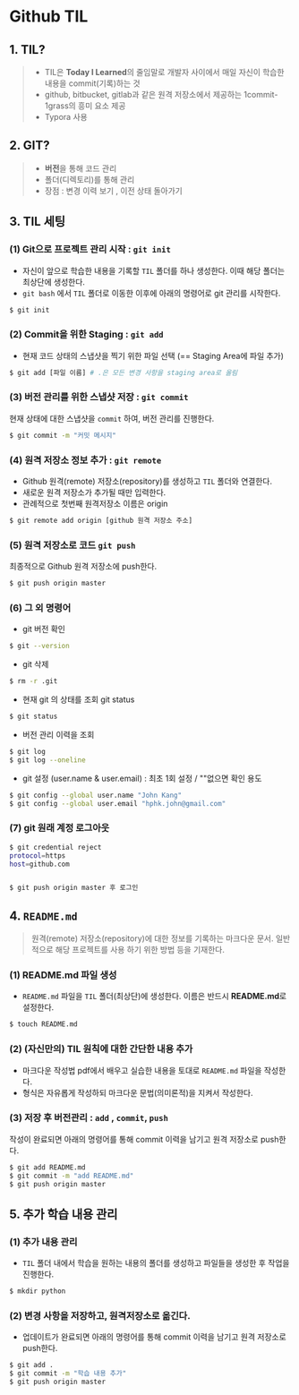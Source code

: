# Github TIL

## 1. TIL?

> - TIL은 **Today I Learned**의 줄임말로 개발자 사이에서 매일 자신이 학습한 내용을 commit(기록)하는 것
> - github, bitbucket, gitlab과 같은 원격 저장소에서 제공하는 1commit-1grass의 흥미 요소 제공
> - Typora 사용



## 2. GIT?

> - **버전**을 통해 코드 관리
> - 폴더(디렉토리)를 통해 관리
> - 장점 : 변경 이력 보기 , 이전 상태 돌아가기



## 3. TIL 세팅

### (1) Git으로 프로젝트 관리 시작 : `git init`

- 자신이 앞으로 학습한 내용을 기록할 `TIL` 폴더를 하나 생성한다. 이때 해당 폴더는 최상단에 생성한다.
- `git bash` 에서 `TIL` 폴더로 이동한 이후에 아래의 명령어로 git 관리를 시작한다.

```bash
$ git init
```



### (2) Commit을 위한 Staging : `git add`

- 현재 코드 상태의 스냅샷을 찍기 위한 파일 선택 (== Staging Area에 파일 추가)

```bash
$ git add [파일 이름] # .은 모든 변경 사항을 staging area로 올림
```



### (3) 버전 관리를 위한 스냅샷 저장 : `git commit`

현재 상태에 대한 스냅샷을 `commit` 하여, 버전 관리를 진행한다.

```bash
$ git commit -m "커밋 메시지"
```



### (4) 원격 저장소 정보 추가 : `git remote`

- Github 원격(remote) 저장소(repository)를 생성하고 `TIL` 폴더와 연결한다.
- 새로운 원격 저장소가 추가될 때만 입력한다.
- 관례적으로 첫번째 원격저장소 이름은 origin

```bash
$ git remote add origin [github 원격 저장소 주소]
```



### (5) 원격 저장소로 코드 `git push`

최종적으로 Github 원격 저장소에 push한다.

```bash
$ git push origin master
```



### (6) 그 외 명령어

- git 버전 확인

```bash
$ git --version
```

- git 삭제

``` bash
$ rm -r .git
```

- 현재 git 의 상태를 조회 git status

``` bash
$ git status
```

- 버전 관리 이력을 조회

```bash
$ git log
$ git log --oneline
```

- git 설정 (user.name & user.email) : 최초 1회 설정 / ""없으면 확인 용도

```bash
$ git config --global user.name "John Kang"
$ git config --global user.email "hphk.john@gmail.com"
```



### (7) git 원래 계정 로그아웃

```bash
$ git credential reject
protocol=https
host=github.com


$ git push origin master 후 로그인
```





## 4. `README.md`

> 원격(remote) 저장소(repository)에 대한 정보를 기록하는 마크다운 문서. 일반적으로 해당 프로젝트를 사용
> 하기 위한 방법 등을 기재한다.



### (1) README.md 파일 생성

- `README.md` 파일을 `TIL` 폴더(최상단)에 생성한다. 이름은 반드시 **README.md**로 설정한다.

```bash
$ touch README.md
```



### (2) (자신만의) TIL 원칙에 대한 간단한 내용 추가

- 마크다운 작성법 pdf에서 배우고 실습한 내용을 토대로 `README.md` 파일을 작성한다.
- 형식은 자유롭게 작성하되 마크다운 문법(의미론적)을 지켜서 작성한다.



### (3) 저장 후 버전관리 : `add` , `commit`, `push`

작성이 완료되면 아래의 명령어를 통해 commit 이력을 남기고 원격 저장소로 push한다.

```bash
$ git add README.md
$ git commit -m "add README.md"
$ git push origin master
```



## 5. 추가 학습 내용 관리

### (1) 추가 내용 관리

- `TIL` 폴더 내에서 학습을 원하는 내용의 폴더를 생성하고 파일들을 생성한 후 작업을 진행한다.

```bash
$ mkdir python
```



### (2) 변경 사항을 저장하고, 원격저장소로 옮긴다.

- 업데이트가 완료되면 아래의 명령어를 통해 commit 이력을 남기고 원격 저장소로 push한다.

```bash
$ git add .
$ git commit -m "학습 내용 추가"
$ git push origin master
```

